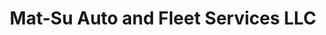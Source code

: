---
title: "Mat-Su Auto and Fleet Services LLC"
url: /palmer/mat-su-auto-and-fleet-services-llc/
shop: Autowerkstatt
---